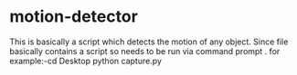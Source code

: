 # motion-detector
This is basically a script which detects the motion of any object.
Since file basically contains a script so needs to be run via command prompt .
for example:-cd Desktop
             python capture.py
